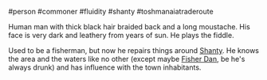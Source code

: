 #person #commoner #fluidity #shanty #toshmanaiatraderoute 

Human man with thick black hair braided back and a long moustache. His face is very dark and leathery from years of sun. He plays the fiddle. 

Used to be a fisherman, but now he repairs things around [Shanty](obsidian://open?vault=World%20Wiki&file=Confederation%20of%20Cernia%2FTosh-Manaia%20Trade%20Route%2FL_Shanty). He knows the area and the waters like no other (except maybe [Fisher Dan](obsidian://open?vault=World%20Wiki&file=Confederation%20of%20Cernia%2FTosh-Manaia%20Trade%20Route%2FP_Old%20Fisher%20Dan), be he's always drunk) and has influence with the town inhabitants.

